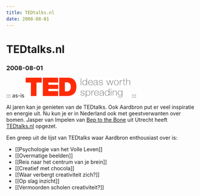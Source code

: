 ```yaml
---
title: TEDtalks.nl
date: 2008-08-01
---
```


# TEDtalks.nl
### 2008-08-01

::: as-is
<img src="ted_logo.gif">
:::

Al jaren kan je genieten van de TEDtalks. Ook Aardbron put er veel inspiratie en energie uit. Nu kun je er in Nederland ook met geestverwanten over bomen. Jasper van Impelen van [Bep to the Bone](http://www.beptothebone.com/) uit Utrecht heeft [TEDtalks.nl](http://tedtalks.nl/wordpress/) opgezet.

Een greep uit de lijst van TEDtalks waar Aardbron enthousiast over is:
- [[Psychologie van het Volle Leven]]
- [[Overmatige beelden]]
- [[Reis naar het centrum van je brein]]
- [[Creatief met chocola]]
- [[Waar verbergt creativiteit zich?]]
- [[Op slag inzicht]]
- [[Vermoorden scholen creativiteit?]]